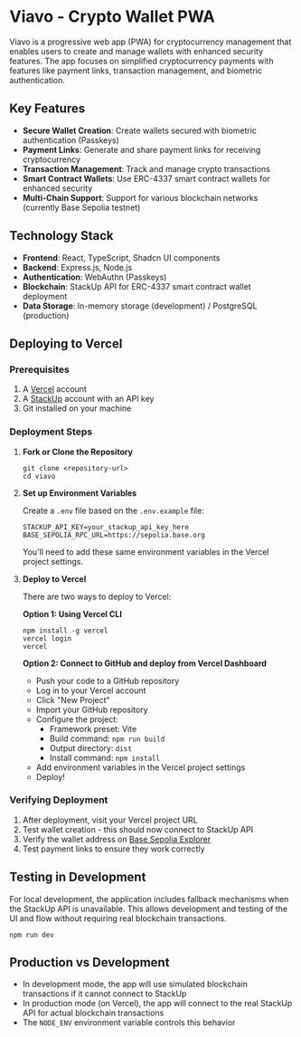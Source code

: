 # Viavo - Crypto Wallet PWA

Viavo is a progressive web app (PWA) for cryptocurrency management that enables users to create and manage wallets with enhanced security features. The app focuses on simplified cryptocurrency payments with features like payment links, transaction management, and biometric authentication.

## Key Features

- **Secure Wallet Creation**: Create wallets secured with biometric authentication (Passkeys)
- **Payment Links**: Generate and share payment links for receiving cryptocurrency
- **Transaction Management**: Track and manage crypto transactions
- **Smart Contract Wallets**: Use ERC-4337 smart contract wallets for enhanced security
- **Multi-Chain Support**: Support for various blockchain networks (currently Base Sepolia testnet)

## Technology Stack

- **Frontend**: React, TypeScript, Shadcn UI components
- **Backend**: Express.js, Node.js
- **Authentication**: WebAuthn (Passkeys)
- **Blockchain**: StackUp API for ERC-4337 smart contract wallet deployment
- **Data Storage**: In-memory storage (development) / PostgreSQL (production)

## Deploying to Vercel

### Prerequisites

1. A [Vercel](https://vercel.com) account
2. A [StackUp](https://stackup.sh) account with an API key
3. Git installed on your machine

### Deployment Steps

1. **Fork or Clone the Repository**

   ```
   git clone <repository-url>
   cd viavo
   ```

2. **Set up Environment Variables**

   Create a `.env` file based on the `.env.example` file:

   ```
   STACKUP_API_KEY=your_stackup_api_key_here
   BASE_SEPOLIA_RPC_URL=https://sepolia.base.org
   ```

   You'll need to add these same environment variables in the Vercel project settings.

3. **Deploy to Vercel**

   There are two ways to deploy to Vercel:

   **Option 1: Using Vercel CLI**
   
   ```
   npm install -g vercel
   vercel login
   vercel
   ```

   **Option 2: Connect to GitHub and deploy from Vercel Dashboard**
   
   - Push your code to a GitHub repository
   - Log in to your Vercel account
   - Click "New Project"
   - Import your GitHub repository
   - Configure the project:
     - Framework preset: Vite
     - Build command: `npm run build`
     - Output directory: `dist`
     - Install command: `npm install`
   - Add environment variables in the Vercel project settings
   - Deploy!

### Verifying Deployment

1. After deployment, visit your Vercel project URL
2. Test wallet creation - this should now connect to StackUp API
3. Verify the wallet address on [Base Sepolia Explorer](https://sepolia.basescan.org/)
4. Test payment links to ensure they work correctly

## Testing in Development

For local development, the application includes fallback mechanisms when the StackUp API is unavailable. This allows development and testing of the UI and flow without requiring real blockchain transactions.

```
npm run dev
```

## Production vs Development

- In development mode, the app will use simulated blockchain transactions if it cannot connect to StackUp
- In production mode (on Vercel), the app will connect to the real StackUp API for actual blockchain transactions
- The `NODE_ENV` environment variable controls this behavior